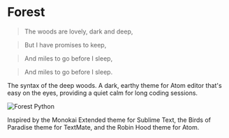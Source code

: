 # Forest

> The woods are lovely, dark and deep,

> But I have promises to keep,

> And miles to go before I sleep,

> And miles to go before I sleep.

The syntax of the deep woods. A dark, earthy theme for Atom editor that's easy on the eyes, providing a quiet calm for long coding sessions.

![Forest Python](http://i.imgur.com/WYmW47E.png)

Inspired by the Monokai Extended theme for Sublime Text, the Birds of Paradise theme for TextMate, and the Robin Hood theme for Atom.
